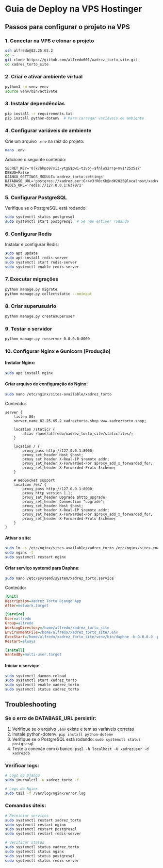 # Guia de Deploy na VPS Hostinger

## Passos para configurar o projeto na VPS

### 1. Conectar na VPS e clonar o projeto
```bash
ssh alfredo@82.25.65.2
cd ~
git clone https://github.com/alfredo601/xadrez_torto_site.git
cd xadrez_torto_site
```

### 2. Criar e ativar ambiente virtual
```bash
python3 -m venv venv
source venv/bin/activate
```

### 3. Instalar dependências
```bash
pip install -r requirements.txt
pip install python-dotenv  # Para carregar variáveis de ambiente
```

### 4. Configurar variáveis de ambiente
Crie um arquivo `.env` na raiz do projeto:
```bash
nano .env
```

Adicione o seguinte conteúdo:
```
SECRET_KEY='0(k7hkpo97si3-ytg&$pw1-t1vbj-$fnlw$2r!p+mv1*25z5s7'
DEBUG=False
DJANGO_SETTINGS_MODULE='xadrez_torto.settings'
DATABASE_URL='postgres://xadrezuser:Gr4v3!R0cKb@nd#2025@localhost/xadrezdb'
REDIS_URL='redis://127.0.0.1:6379/1'
```

### 5. Configurar PostgreSQL
Verifique se o PostgreSQL está rodando:
```bash
sudo systemctl status postgresql
sudo systemctl start postgresql  # Se não estiver rodando
```

### 6. Configurar Redis
Instalar e configurar Redis:
```bash
sudo apt update
sudo apt install redis-server
sudo systemctl start redis-server
sudo systemctl enable redis-server
```

### 7. Executar migrações
```bash
python manage.py migrate
python manage.py collectstatic --noinput
```

### 8. Criar superusuário
```bash
python manage.py createsuperuser
```

### 9. Testar o servidor
```bash
python manage.py runserver 0.0.0.0:8000
```

### 10. Configurar Nginx e Gunicorn (Produção)

#### Instalar Nginx:
```bash
sudo apt install nginx
```

#### Criar arquivo de configuração do Nginx:
```bash
sudo nano /etc/nginx/sites-available/xadrez_torto
```

Conteúdo:
```nginx
server {
    listen 80;
    server_name 82.25.65.2 xadreztorto.shop www.xadreztorto.shop;

    location /static/ {
        alias /home/alfredo/xadrez_torto_site/staticfiles/;
    }

    location / {
        proxy_pass http://127.0.0.1:8000;
        proxy_set_header Host $host;
        proxy_set_header X-Real-IP $remote_addr;
        proxy_set_header X-Forwarded-For $proxy_add_x_forwarded_for;
        proxy_set_header X-Forwarded-Proto $scheme;
    }

    # WebSocket support
    location /ws/ {
        proxy_pass http://127.0.0.1:8000;
        proxy_http_version 1.1;
        proxy_set_header Upgrade $http_upgrade;
        proxy_set_header Connection "upgrade";
        proxy_set_header Host $host;
        proxy_set_header X-Real-IP $remote_addr;
        proxy_set_header X-Forwarded-For $proxy_add_x_forwarded_for;
        proxy_set_header X-Forwarded-Proto $scheme;
    }
}
```

#### Ativar o site:
```bash
sudo ln -s /etc/nginx/sites-available/xadrez_torto /etc/nginx/sites-enabled/
sudo nginx -t
sudo systemctl restart nginx
```

#### Criar serviço systemd para Daphne:
```bash
sudo nano /etc/systemd/system/xadrez_torto.service
```

Conteúdo:
```ini
[Unit]
Description=Xadrez Torto Django App
After=network.target

[Service]
User=alfredo
Group=alfredo
WorkingDirectory=/home/alfredo/xadrez_torto_site
EnvironmentFile=/home/alfredo/xadrez_torto_site/.env
ExecStart=/home/alfredo/xadrez_torto_site/venv/bin/daphne -b 0.0.0.0 -p 8000 xadrez_torto.asgi:application
Restart=always

[Install]
WantedBy=multi-user.target
```

#### Iniciar o serviço:
```bash
sudo systemctl daemon-reload
sudo systemctl start xadrez_torto
sudo systemctl enable xadrez_torto
sudo systemctl status xadrez_torto
```

## Troubleshooting

### Se o erro de DATABASE_URL persistir:
1. Verifique se o arquivo `.env` existe e tem as variáveis corretas
2. Instale python-dotenv: `pip install python-dotenv`
3. Verifique se o PostgreSQL está rodando: `sudo systemctl status postgresql`
4. Teste a conexão com o banco: `psql -h localhost -U xadrezuser -d xadrezdb`

### Verificar logs:
```bash
# Logs do Django
sudo journalctl -u xadrez_torto -f

# Logs do Nginx
sudo tail -f /var/log/nginx/error.log
```

### Comandos úteis:
```bash
# Reiniciar serviços
sudo systemctl restart xadrez_torto
sudo systemctl restart nginx
sudo systemctl restart postgresql
sudo systemctl restart redis-server

# Verificar status
sudo systemctl status xadrez_torto
sudo systemctl status nginx
sudo systemctl status postgresql
sudo systemctl status redis-server
```